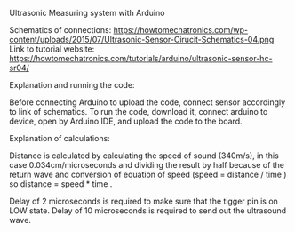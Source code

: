 Ultrasonic Measuring system with Arduino

Schematics of connections: https://howtomechatronics.com/wp-content/uploads/2015/07/Ultrasonic-Sensor-Cirucit-Schematics-04.png
Link to tutorial website: https://howtomechatronics.com/tutorials/arduino/ultrasonic-sensor-hc-sr04/

Explanation and running the code:

Before connecting Arduino to upload the code, connect sensor accordingly to link of schematics.
To run the code, download it, connect arduino to device, open by Arduino IDE, and upload the code to the board. 

Explanation of calculations:
  
   Distance is calculated by calculating the speed of sound (340m/s), in this case 0.034cm/microseconds
  and dividing the result by half because of the return wave
  and conversion of equation of speed (speed = distance / time )
  so distance = speed * time .
  
  Delay of 2 microseconds is required to make sure that the tigger pin is on LOW state.
  Delay of 10 microseconds is required to send out the ultrasound wave.
  
